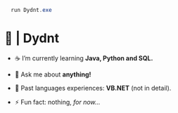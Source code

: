 ```powershell
  run Dydnt.exe
```
<h1 align="left">📘 | Dydnt </h1>


- ☕ I’m currently learning **Java, Python and SQL.**

- 💬 Ask me about **anything!**

- 📄 Past languages experiences: **VB.NET** (not in detail).

- ⚡ Fun fact: nothing, *for now...*
